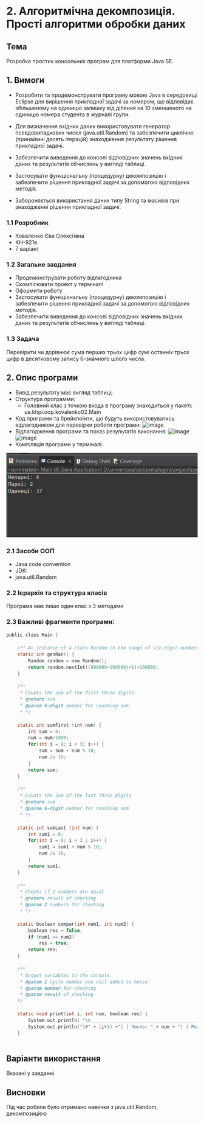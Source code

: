 # 2. Алгоритмічна декомпозиція. Прості алгоритми обробки даних
## Тема
Розробка простих консольних програм для платформи Java SE.
## 1. Вимоги
* Розробити та продемонструвати програму мовою Java в середовищі Eclipse для вирішення прикладної задачі за номером, що відповідає збільшеному на одиницю залишку від ділення на 10 зменшеного на одиницю номера студента в журналі групи.

* Для визначення вхідних даних використовувати генератор псевдовипадкових чисел (java.util.Random) та забезпечити циклічне (принаймні десять ітерацій) знаходження результату рішення прикладної задачі.

* Забезпечити виведення до консолі відповідних значень вхідних даних та результатів обчислень у вигляді таблиці.

* Застосувати функціональну (процедурну) декомпозицію і забезпечити рішення прикладної задачі за допомогою відповідних методів.

* Забороняється використання даних типу String та масивів при знаходженні рішення прикладної задачі.
### 1.1 Розробник
* Коваленко Єва Олексіївна
* КН-921в
* 7 варіант
### 1.2 Загальне завдання
* Продемонструвати роботу відлагодника
* Скомпілювати проект у терміналі
* Оформити роботу
* Застосувати функціональну (процедурну) декомпозицію і забезпечити рішення прикладної задачі за допомогою відповідних методів.
* Забезпечити виведення до консолі відповідних значень вхідних даних та результатів обчислень у вигляді таблиці.
### 1.3 Задача

Перевірити чи дорівнює сума перших трьох цифр сумі останніх трьох цифр в десятковому запису 6-значного цілого числа.

## 2. Опис програми

* Вивід результату має вигляд таблиці;
* Структура программи:
  * Головний клас з точкою входа в програму знаходиться у пакеті: ua.khpi.oop.kovalenko02.Main
* Код програми та брейкпоінти, що будуть використовуватись відлагодником для перевірки роботи програми:
![image](https://user-images.githubusercontent.com/90566260/201295754-3fc20b4b-cd54-4002-8d21-9ce0b467b4fa.png)
* Відлагодження програми та показ результатів виконання:
![image](https://user-images.githubusercontent.com/90566260/201296760-93773952-b187-4a31-a546-b27ac78e0480.png)
![image](https://user-images.githubusercontent.com/90566260/201296916-7615ff4f-e92f-4c9a-b346-0cbbcbceaf94.png)
* Компіляція програми у терміналі:
<img src="https://github.com/evakov5/JAVA-proj/blob/main/doc/kovalenko01/assets/res.png">



### 2.1 Засоби ООП
* Java code convention
* JDK:
* java.util.Random

### 2.2 Ієрархія та структура класів
Програма має лише один клас з 3 методами


### 2.3 Важливі фрагменти програми:
```c
public class Main {
	
	/** An instance of a class Random in the range of six-digit numbers */
	static int genRan() {
		Random random = new Random();
		return random.nextInt((999999-100000)+1)+100000;
	}

	/** 
	 * Counts the sum of the first three digits
	 * @return sum
	 * @param 6-digit number for counting sum
	 * */
	
	static int sumFirst (int num) {
		int sum = 0;
		num = num/1000;
		for(int i = 0; i < 3; i++) {
			sum = sum + num % 10;
			num /= 10;
		}
		return sum;
	}
	
	/** 
	 * Counts the sum of the last three digits
	 * @return sum
	 * @param 6-digit number for counting sum
	 * */
	
	static int sumLast (int num) {
		int sum1 = 0;
		for(int i = 0; i < 3 ; i++) {
			sum1 = sum1 + num % 10;
			num /= 10;
		}
		return sum1;
	}
	
	/** 
	 * Checks if 2 numbers are equal
	 * @return result of checking
	 * @param 2 numbers for checking
	 * */
	
	static boolean compar(int num1, int num2) {
		boolean res = false;
		if (num1 == num2)
			res = true;
		return res;
	}
	
	/**
     * Output variables to the console.
	 * @param i cycle number one unit added to house
	 * @param number for checking
	 * @param result of checking 
    */
	
	static void print(int i, int num, boolean res) {		
    	System.out.println( "\n___________________________________________________\n");
        System.out.println("|#" + (i+1) +"| | Число: " + num + "| | Результат перевірки: " + res + "|");
    }
	
```
## Варіанти використання
Вказані у завданні
## Висновки
Під час робили було отримано навички з java.util.Random, декомпозицією
